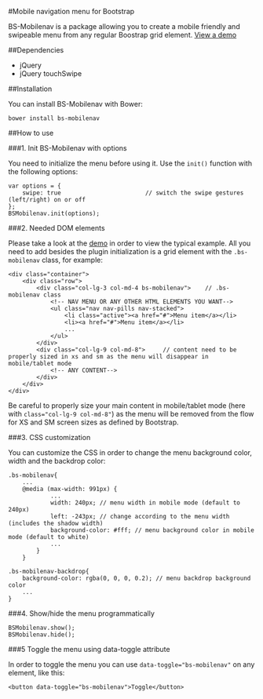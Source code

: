 #Mobile navigation menu for Bootstrap

BS-Mobilenav is a package allowing you to create a mobile friendly and swipeable menu from any regular Boostrap grid element. [View a demo](http://255kb.github.io/bs-mobilenav/)

##Dependencies
- jQuery
- jQuery touchSwipe

##Installation

You can install BS-Mobilenav with Bower:

    bower install bs-mobilenav

##How to use

###1. Init BS-Mobilenav with options

You need to initialize the menu before using it. Use the `init()` function with the following options:

    var options = {
        swipe: true                        // switch the swipe gestures (left/right) on or off
    };
    BSMobilenav.init(options);

###2. Needed DOM elements

Please take a look at the [demo](http://255kb.github.io/bs-mobilenav/) in order to view the typical example.
All you need to add besides the plugin initialization is a grid element with the `.bs-mobilenav` class, for example:

    <div class="container">
        <div class="row">
            <div class="col-lg-3 col-md-4 bs-mobilenav">    // .bs-mobilenav class
                <!-- NAV MENU OR ANY OTHER HTML ELEMENTS YOU WANT-->
                <ul class="nav nav-pills nav-stacked">
                    <li class="active"><a href="#">Menu item</a></li>
                    <li><a href="#">Menu item</a></li>
                    ...
                </ul>
            </div>
            <div class="col-lg-9 col-md-8">     // content need to be properly sized in xs and sm as the menu will disappear in mobile/tablet mode
                <!-- ANY CONTENT-->
            </div>
        </div>
    </div>

Be careful to properly size your main content in mobile/tablet mode (here with `class="col-lg-9 col-md-8"`) as the menu will be removed from the flow for XS and SM screen sizes as defined by Bootstrap.

###3. CSS customization

You can customize the CSS in order to change the menu background color, width and the backdrop color:

    .bs-mobilenav{
        ...
        @media (max-width: 991px) {
                ...
                width: 240px; // menu width in mobile mode (default to 240px)
                left: -243px; // change according to the menu width (includes the shadow width)
                background-color: #fff; // menu background color in mobile mode (default to white)
                ...
            }
        }

    .bs-mobilenav-backdrop{
        background-color: rgba(0, 0, 0, 0.2); // menu backdrop background color
        ...
    }

###4. Show/hide the menu programmatically

    BSMobilenav.show();
    BSMobilenav.hide();

###5 Toggle the menu using data-toggle attribute

In order to toggle the menu you can use `data-toggle="bs-mobilenav"` on any element, like this:

    <button data-toggle="bs-mobilenav">Toggle</button>